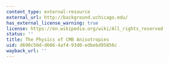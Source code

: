 ```yaml
---
content_type: external-resource
external_url: http://background.uchicago.edu/
has_external_license_warning: true
license: https://en.wikipedia.org/wiki/All_rights_reserved
status: ''
title: The Physics of CMB Anisotropies
uid: d690c50d-d606-4af4-93d0-edbebd95856c
wayback_url: ''
---
```

